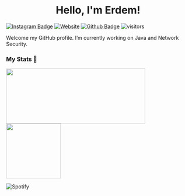 <h1 align="center">Hello, I'm Erdem!</h1>

[![Instagram Badge](https://img.shields.io/badge/Instagram-E4405F?style=for-the-badge&logo=instagram&logoColor=white&link=https://www.instagram.com/dobrodetell/)](https://www.instagram.com/dobrodetell/)
[![Website](https://img.shields.io/badge/website-000000?style=for-the-badge&logo=About.me&logoColor=white&link=https://www.erdemcalikoglu.com/)](https://www.erdemcalikoglu.com/)
[![Github Badge](https://img.shields.io/badge/-Github-232323?logo=Github&logoColor=white&link=https://space.bilibili.com/7708412)](https://github.com/xassasinsoulx)
![visitors](https://visitor-badge.laobi.icu/badge?page_id=xassasinsoulx)

Welcome my GitHub profile. I’m currently working on Java and Network Security.


### My Stats 🔭


<a href="https://github.com/xassasinsoulx/github-readme-stats">
    <img height="150em" width="380.5"align="center" src="https://github-stats-xassasinsoulx.vercel.app/api?username=xassasinsoulx&show_icons=true&theme=radical&include_all_commits=true&count_private=true" />
    <img height="150em" widht="380.5"align="center" align="center" src="https://github-stats-xassasinsoulx.vercel.app/api/top-langs/?username=xassasinsoulx&layout=compact&langs_count=7&theme=dark" />
</a>
    
<br>
    

![Spotify](https://spotify-recently-played-readme.vercel.app/api?user=xassasinsoulx&unique=yes&width=761&count=5)
